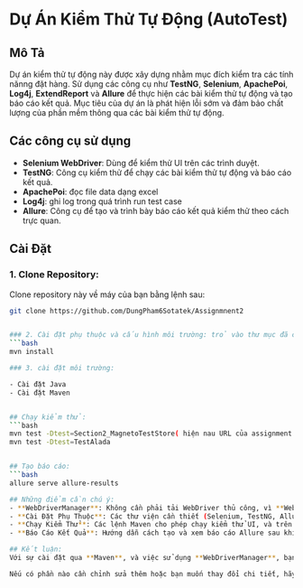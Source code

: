 # Dự Án Kiểm Thử Tự Động (AutoTest)

## Mô Tả
Dự án kiểm thử tự động này được xây dựng nhằm mục đích kiểm tra các tính nănng đặt hàng. 
Sử dụng các công cụ như **TestNG**, **Selenium**, **ApachePoi**, **Log4j**, **ExtendReport** và **Allure** để thực hiện các bài kiểm thử tự động và tạo báo cáo kết quả.
Mục tiêu của dự án là phát hiện lỗi sớm và đảm bảo chất lượng của phần mềm thông qua các bài kiểm thử tự động.

## Các công cụ sử dụng
- **Selenium WebDriver**: Dùng để kiểm thử UI trên các trình duyệt.
- **TestNG**: Công cụ kiểm thử để chạy các bài kiểm thử tự động và báo cáo kết quả.
- **ApachePoi**: đọc file data dạng excel
- **Log4j**: ghi log trong quá trình run test case
- **Allure**: Công cụ để tạo và trình bày báo cáo kết quả kiểm thử theo cách trực quan.

## Cài Đặt

### 1. Clone Repository:
Clone repository này về máy của bạn bằng lệnh sau:
```bash
git clone https://github.com/DungPham6Sotatek/Assignmnent2


### 2. Cài đặt phụ thuộc và cấu hình môi trường: trỏ vào thư mục đã clone từ github về (ví dụ: C:\Users\admin\Assignmnent2)
```bash
mvn install

### 3. cài đặt môi trường:

- Cài đặt Java
- Cài đặt Maven


## Chạy kiểm thử:
```bash
mvn test -Dtest=Section2_MagnetoTestStore( hiện nau URL của assignment này đang lỗi, nên có thể chạy thử bên dưới để xem kết quả)
mvn test -Dtest=TestAlada


## Tạo báo cáo:
```bash
allure serve allure-results

## Những điểm cần chú ý:
- **WebDriverManager**: Không cần phải tải WebDriver thủ công, vì **WebDriverManager** tự động quản lý và tải WebDriver cho bạn.
- **Cài Đặt Phụ Thuộc**: Các thư viện cần thiết (Selenium, TestNG, Allure, WebDriverManager, Apache POI, Log4j , Extent Report) đã được khai báo trong `pom.xml`. Bạn chỉ cần chạy `mvn install` để tải về các phụ thuộc này.
- **Chạy Kiểm Thử**: Các lệnh Maven cho phép chạy kiểm thử UI, và trên các môi trường khác nhau.
- **Báo Cáo Kết Quả**: Hướng dẫn cách tạo và xem báo cáo Allure sau khi chạy kiểm thử.

## Kết luận:
Với sự cài đặt qua **Maven**, và việc sử dụng **WebDriverManager**, bạn không cần phải thêm cấu hình thủ công cho WebDriver trong môi trường của mình. README này đã mô tả tất cả các bước cần thiết để người khác có thể sử dụng và đóng góp vào dự án của bạn.

Nếu có phần nào cần chỉnh sửa thêm hoặc bạn muốn thay đổi chi tiết, hãy cho tôi biết nhé!